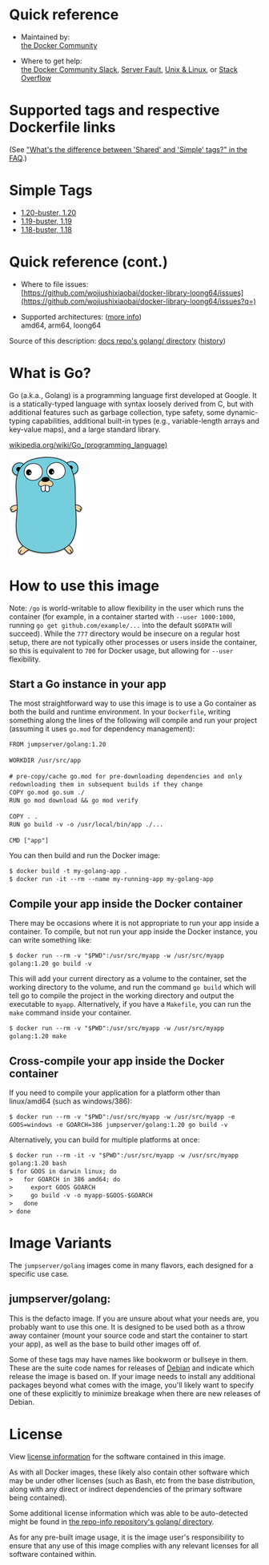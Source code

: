 # Quick reference
- Maintained by:  
[the Docker Community](https://github.com/wojiushixiaobai/docker-library-loong64)

- Where to get help:  
[the Docker Community Slack](https://dockr.ly/comm-slack), [Server Fault](https://serverfault.com/help/on-topic), [Unix & Linux](https://unix.stackexchange.com/help/on-topic), or [Stack Overflow](https://stackoverflow.com/help/on-topic)

# Supported tags and respective Dockerfile links
(See ["What's the difference between 'Shared' and 'Simple' tags?" in the FAQ](https://github.com/docker-library/faq#whats-the-difference-between-shared-and-simple-tags).)

# Simple Tags
- [1.20-buster, 1.20](https://github.com/wojiushixiaobai/docker-library-loong64/blob/master/golang/1.20/buster/Dockerfile)
- [1.19-buster, 1.19](https://github.com/wojiushixiaobai/docker-library-loong64/blob/master/golang/1.19/buster/Dockerfile)
- [1.18-buster, 1.18](https://github.com/wojiushixiaobai/docker-library-loong64/blob/master/golang/1.18/buster/Dockerfile)

# Quick reference (cont.)
- Where to file issues:  
[https://github.com/wojiushixiaobai/docker-library-loong64/issues](https://github.com/wojiushixiaobai/docker-library-loong64/issues?q=)

- Supported architectures: ([more info](https://github.com/docker-library/official-images#architectures-other-than-amd64))  
amd64, arm64, loong64

Source of this description:
[docs repo's golang/ directory](https://github.com/docker-library/docs/tree/master/golang) ([history](https://github.com/docker-library/docs/commits/master/golang))

# What is Go?
Go (a.k.a., Golang) is a programming language first developed at Google. It is a statically-typed language with syntax loosely derived from C, but with additional features such as garbage collection, type safety, some dynamic-typing capabilities, additional built-in types (e.g., variable-length arrays and key-value maps), and a large standard library.

[wikipedia.org/wiki/Go_(programming_language)](http://en.wikipedia.org/wiki/Go_%28programming_language%29)

![logo](https://raw.githubusercontent.com/docker-library/docs/master/golang/logo.png)

# How to use this image
Note: `/go` is world-writable to allow flexibility in the user which runs the container (for example, in a container started with `--user 1000:1000`, running `go get github.com/example/...` into the default `$GOPATH` will succeed). While the `777` directory would be insecure on a regular host setup, there are not typically other processes or users inside the container, so this is equivalent to `700` for Docker usage, but allowing for `--user` flexibility.

## Start a Go instance in your app
The most straightforward way to use this image is to use a Go container as both the build and runtime environment. In your `Dockerfile`, writing something along the lines of the following will compile and run your project (assuming it uses `go.mod` for dependency management):
```
FROM jumpserver/golang:1.20

WORKDIR /usr/src/app

# pre-copy/cache go.mod for pre-downloading dependencies and only redownloading them in subsequent builds if they change
COPY go.mod go.sum ./
RUN go mod download && go mod verify

COPY . .
RUN go build -v -o /usr/local/bin/app ./...

CMD ["app"]
```
You can then build and run the Docker image:
```
$ docker build -t my-golang-app .
$ docker run -it --rm --name my-running-app my-golang-app
```

## Compile your app inside the Docker container
There may be occasions where it is not appropriate to run your app inside a container. To compile, but not run your app inside the Docker instance, you can write something like:
```
$ docker run --rm -v "$PWD":/usr/src/myapp -w /usr/src/myapp golang:1.20 go build -v
```
This will add your current directory as a volume to the container, set the working directory to the volume, and run the command `go build` which will tell go to compile the project in the working directory and output the executable to `myapp`. Alternatively, if you have a `Makefile`, you can run the `make` command inside your container.
```
$ docker run --rm -v "$PWD":/usr/src/myapp -w /usr/src/myapp golang:1.20 make
```

## Cross-compile your app inside the Docker container
If you need to compile your application for a platform other than linux/amd64 (such as windows/386):
```
$ docker run --rm -v "$PWD":/usr/src/myapp -w /usr/src/myapp -e GOOS=windows -e GOARCH=386 jumpserver/golang:1.20 go build -v
```
Alternatively, you can build for multiple platforms at once:
```
$ docker run --rm -it -v "$PWD":/usr/src/myapp -w /usr/src/myapp golang:1.20 bash
$ for GOOS in darwin linux; do
>   for GOARCH in 386 amd64; do
>     export GOOS GOARCH
>     go build -v -o myapp-$GOOS-$GOARCH
>   done
> done
```

# Image Variants
The `jumpserver/golang` images come in many flavors, each designed for a specific use case.

## jumpserver/golang:<version>
This is the defacto image. If you are unsure about what your needs are, you probably want to use this one. It is designed to be used both as a throw away container (mount your source code and start the container to start your app), as well as the base to build other images off of.

Some of these tags may have names like bookworm or bullseye in them. These are the suite code names for releases of [Debian](https://wiki.debian.org/DebianReleases) and indicate which release the image is based on. If your image needs to install any additional packages beyond what comes with the image, you'll likely want to specify one of these explicitly to minimize breakage when there are new releases of Debian.

# License
View [license information](http://golang.org/LICENSE) for the software contained in this image.

As with all Docker images, these likely also contain other software which may be under other licenses (such as Bash, etc from the base distribution, along with any direct or indirect dependencies of the primary software being contained).

Some additional license information which was able to be auto-detected might be found in [the repo-info repository's golang/ directory](https://github.com/docker-library/repo-info/tree/master/repos/golang).

As for any pre-built image usage, it is the image user's responsibility to ensure that any use of this image complies with any relevant licenses for all software contained within.